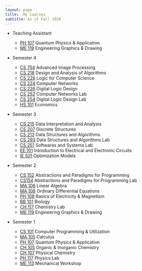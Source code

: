 ```yaml
---
layout: page
title:  My Courses
subtitle: As of Fall 2020
---
```


* Teaching Assistant
    - [PH 107](https://portal.iitb.ac.in/asc/Courses/crsedetail.jsp) Quantum Physics & Application
    - [ME 119](https://portal.iitb.ac.in/asc/Courses/crsedetail.jsp) Engineering Graphics & Drawing

* Semester 4
    - [CS 754](https://www.cse.iitb.ac.in/~ajitvr/CS754_Spring2021/) Advanced Image Processing
    - [CS 218](https://www.cse.iitb.ac.in/~nutan/cs218.html)    Design and Analysis of Algorithms
    - [CS 228](https://www.cse.iitb.ac.in/~akg/courses/2021-logic/)    Logic for Computer Science
    - [CS 224](https://www.cse.iitb.ac.in/~vinayr/courses/csl374.html)    Computer Networks
    - [CS 226](https://www.cse.iitb.ac.in/~supratik/courses/cs226/index.html)    Digital Logic Design
    - [CS 252](https://www.cse.iitb.ac.in/~vinayr/courses/csl374.html)    Computer Networks Lab
    - [CS 254](https://www.cse.iitb.ac.in/~supratik/courses/cs226/index.html)    Digital Logic Design Lab
    - [HS 101](https://www.hss.iitb.ac.in/en/hs-101-economics)    Economics



* Semester 3
    - [CS 215](https://www.cse.iitb.ac.in/~ajitvr/CS215_Fall2020/) Data Interpretation and Analysis
    - [CS 207](https://www.cse.iitb.ac.in/~mp/teach/ds/aut20/) Discrete Structures
    - [CS 213](https://www.cse.iitb.ac.in/~aad/#edu3) Data Structures and Algorithms
    - [CS 293](https://www.cse.iitb.ac.in/~aad/#edu3) Data Structures and Algorithms Lab
    - [CS 251](https://www.cse.iitb.ac.in/~as/) Softwares and Systems Lab
    - [EE 101](https://www.ee.iitb.ac.in/web/academics/courses/EE101) Introduction to Electrical and Electronic Circuits
    - [IE 501](https://www.ieor.iitb.ac.in/acad/courses/ie501) Optimization Models

* Semester 2
    - [CS 152](https://www.cse.iitb.ac.in/~rkj/cs152.html) Abstractions and Paradigms for Programming
    - [CS154](https://www.cse.iitb.ac.in/~rkj/cs152.html) Abstractions and Paradigms for Programming Lab
    - [MA 106](https://portal.iitb.ac.in/asc/Courses/crsedetail.jsp) Linear Algebra
    - [MA 108](http://www.math.iitb.ac.in/~preeti/ma108-2019/) Ordinary Differential Equations 
    - [PH 108](https://portal.iitb.ac.in/asc/Courses/crsedetail.jsp) Basics of Electricity & Magnetism
    - [BB 101](https://portal.iitb.ac.in/asc/Courses/crsedetail.jsp) Biology
    - [CH 117](https://portal.iitb.ac.in/asc/Courses/crsedetail.jsp) Chemistry Lab
    - [ME 119](https://portal.iitb.ac.in/asc/Courses/crsedetail.jsp) Engineering Graphics & Drawing

* Semester 1
    - [CS 101](https://portal.iitb.ac.in/asc/Courses/crsedetail.jsp) Computer Programming & Utilization
    - [MA 105](https://portal.iitb.ac.in/asc/Courses) Calculus
    - [PH 107](https://portal.iitb.ac.in/asc/Courses/crsedetail.jsp) Quantum Physics & Application
    - [CH 105](https://www.chem.iitb.ac.in/courses_inner/848) Organic & Inorganic Chemistry
    - [CH 107](https://www.chem.iitb.ac.in/courses_inner/860) Physical Chemistry
    - [PH 117](https://portal.iitb.ac.in/asc/Courses/crsedetail.jsp) Physics Lab
    - [ME 113](https://portal.iitb.ac.in/asc/Courses/crsedetail.jsp) Mechanical Workshop 





